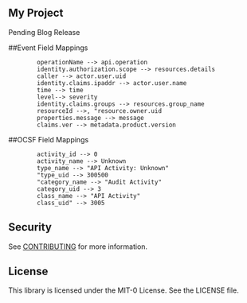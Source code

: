 ## My Project

Pending Blog Release

##Event Field Mappings

            operationName --> api.operation
            identity.authorization.scope --> resources.details
            caller --> actor.user.uid
            identity.claims.ipaddr --> actor.user.name
            time --> time
            level--> severity
            identity.claims.groups --> resources.group_name
            resourceId -->, "resource.owner.uid
            properties.message --> message
            claims.ver --> metadata.product.version
            
##OCSF Field Mappings

            activity_id --> 0
            activity_name --> Unknown
            type_name --> "API Activity: Unknown"
            "type_uid --> 300500
            "category_name --> "Audit Activity"
            category_uid --> 3
            class_name --> "API Activity"
            class_uid" --> 3005

## Security

See [CONTRIBUTING](CONTRIBUTING.md#security-issue-notifications) for more information.

## License

This library is licensed under the MIT-0 License. See the LICENSE file.

